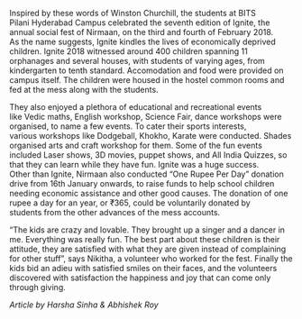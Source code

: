 <p><!-- wp:paragraph --></p>
<p>Inspired by these words of Winston Churchill, the students at BITS<br />
Pilani Hyderabad Campus celebrated the seventh edition of Ignite, the<br />
annual social fest of Nirmaan, on the third and fourth of February 2018.<br />
 As the name suggests, Ignite kindles the lives of economically deprived<br />
 children. Ignite 2018 witnessed around 400 children spanning 11<br />
orphanages and several houses, with students of varying ages, from<br />
kindergarten to tenth standard. Accomodation and food were provided on<br />
campus itself. The children were housed in the hostel common rooms and<br />
fed at the mess along with the students.</p>
<p><!-- /wp:paragraph --></p>
<p><!-- wp:paragraph --></p>
<p>They also enjoyed a plethora of educational and recreational events<br />
like Vedic maths, English workshop, Science Fair, dance workshops were<br />
organised, to name a few events. To cater their sports interests,<br />
various workshops like Dodgeball, Khokho, Karate were conducted. Shades<br />
organised arts and craft workshop for them. Some of the fun events<br />
included Laser shows, 3D movies, puppet shows, and All India Quizzes, so<br />
 that they can learn while they have fun. Ignite was a huge success.<br />
Other than Ignite, Nirmaan also conducted “One Rupee Per Day” donation<br />
drive from 16th January onwards, to raise funds to help school children<br />
needing economic assistance and other good causes. The donation of one<br />
rupee a day for an year, or ₹365, could be voluntarily donated by<br />
students from the other advances of the mess accounts.</p>
<p><!-- /wp:paragraph --></p>
<p><!-- wp:paragraph --></p>
<p>“The kids are crazy and lovable. They brought up a singer and a  dancer in me. Everything was really fun. The best part about these  children is their attitude, they are satisfied with what they are given  instead of complaining for other stuff”, says Nikitha, a volunteer who  worked for the fest. Finally the kids bid an adieu with satisfied smiles  on their faces, and the volunteers discovered with satisfaction the  happiness and joy that can come only through giving.</p>
<p><!-- /wp:paragraph --></p>
<p><!-- wp:paragraph --></p>
<p><em>Article by Harsha Sinha &amp; Abhishek Roy</em></p>
<p><!-- /wp:paragraph --></p>
